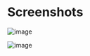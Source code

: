 # Screenshots

![image](https://github.com/user-attachments/assets/9870474d-d779-4181-9585-1f2c1e7fa91b)

![image](https://github.com/user-attachments/assets/5cecf851-392d-4543-b711-99ceed582aa7)
